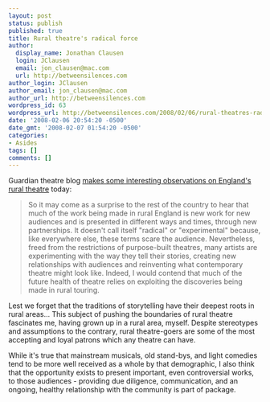 ```yaml
---
layout: post
status: publish
published: true
title: Rural theatre's radical force
author:
  display_name: Jonathan Clausen
  login: JClausen
  email: jon_clausen@mac.com
  url: http://betweensilences.com
author_login: JClausen
author_email: jon_clausen@mac.com
author_url: http://betweensilences.com
wordpress_id: 63
wordpress_url: http://betweensilences.com/2008/02/06/rural-theatres-radical-force/
date: '2008-02-06 20:54:20 -0500'
date_gmt: '2008-02-07 01:54:20 -0500'
categories:
- Asides
tags: []
comments: []
---
```

<p>Guardian theatre blog <a href="http://blogs.guardian.co.uk/theatre/2008/02/the_radical_force_of_rural_the.html">makes some interesting observations on England's rural theatre</a> today:</p>
<blockquote><p>
 So it may come as a surprise to the rest of the country to hear that much of the work being made in rural England is new work for new audiences and is presented in different ways and times, through new partnerships. It doesn't call itself "radical" or "experimental" because, like everywhere else, these terms scare the audience. Nevertheless, freed from the restrictions of purpose-built theatres, many artists are experimenting with the way they tell their stories, creating new relationships with audiences and reinventing what contemporary theatre might look like. Indeed, I would contend that much of the future health of theatre relies on exploiting the discoveries being made in rural touring.
</p></blockquote>
<p>Lest we forget that the traditions of storytelling have their deepest roots in rural areas...  This subject of pushing the boundaries of rural theatre fascinates me, having grown up in a rural area, myself.  Despite stereotypes and assumptions to the contrary, rural theatre-goers are some of the most accepting and loyal patrons which any theatre can have.</p>
<p>While it's true that mainstream musicals, old stand-bys, and light comedies tend to be more well received as a whole by that demographic, I also think that the opportunity exists to present important, even controversial works, to those audiences - providing due diligence, communication, and an ongoing, healthy relationship with the community is part of package.</p>
